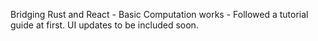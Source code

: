 Bridging Rust and React - Basic Computation works - Followed a tutorial guide at first. UI updates to be included soon.